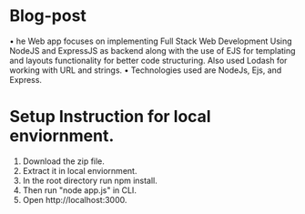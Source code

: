 # Blog-post
• he Web app focuses on implementing Full Stack Web Development Using NodeJS and ExpressJS as backend along with the use of EJS for templating and layouts functionality   for better code structuring. Also used Lodash for working with URL and strings.
• Technologies used are NodeJs, Ejs, and Express.

 # Setup Instruction for local enviornment.

1. Download the zip file.
2. Extract it in local enviornment.
3. In the root directory run npm install.
4. Then run "node app.js" in CLI.
5. Open http://localhost:3000.
